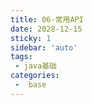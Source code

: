 ```yaml
---
title: 06-常用API
date: 2028-12-15
sticky: 1
sidebar: 'auto'
tags:
 - java基础
categories:
 -  base
---
```

